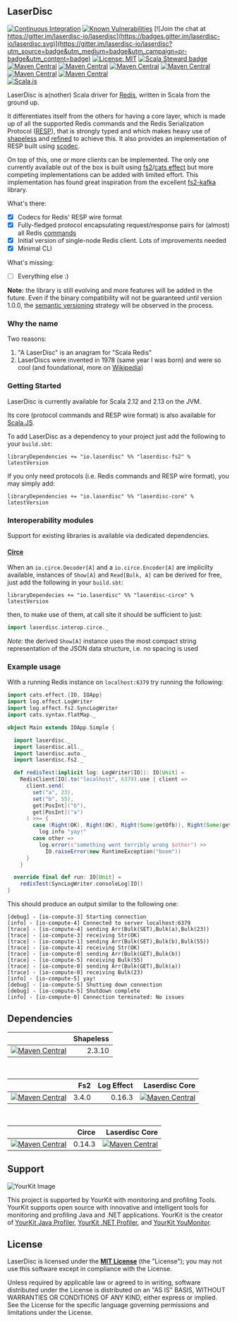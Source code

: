 ## LaserDisc

[![Continuous Integration](https://github.com/laserdisc-io/laserdisc/actions/workflows/ci.yml/badge.svg)](https://github.com/laserdisc-io/laserdisc/actions/workflows/ci.yml)
[![Known Vulnerabilities](https://snyk.io/test/github/laserdisc-io/laserdisc/badge.svg?targetFile=build.sbt)](https://snyk.io/test/github/laserdisc-io/laserdisc?targetFile=build.sbt)
[![Join the chat at https://gitter.im/laserdisc-io/laserdisc](https://badges.gitter.im/laserdisc-io/laserdisc.svg)](https://gitter.im/laserdisc-io/laserdisc?utm_source=badge&utm_medium=badge&utm_campaign=pr-badge&utm_content=badge)
[![License: MIT](https://img.shields.io/badge/License-MIT-yellow.svg)](https://opensource.org/licenses/MIT)
[![Scala Steward badge](https://img.shields.io/badge/Scala_Steward-helping-blue.svg?style=flat&logo=data:image/png;base64,iVBORw0KGgoAAAANSUhEUgAAAA4AAAAQCAMAAAARSr4IAAAAVFBMVEUAAACHjojlOy5NWlrKzcYRKjGFjIbp293YycuLa3pYY2LSqql4f3pCUFTgSjNodYRmcXUsPD/NTTbjRS+2jomhgnzNc223cGvZS0HaSD0XLjbaSjElhIr+AAAAAXRSTlMAQObYZgAAAHlJREFUCNdNyosOwyAIhWHAQS1Vt7a77/3fcxxdmv0xwmckutAR1nkm4ggbyEcg/wWmlGLDAA3oL50xi6fk5ffZ3E2E3QfZDCcCN2YtbEWZt+Drc6u6rlqv7Uk0LdKqqr5rk2UCRXOk0vmQKGfc94nOJyQjouF9H/wCc9gECEYfONoAAAAASUVORK5CYII=)](https://scala-steward.org)
<br>
[![Maven Central](https://img.shields.io/maven-central/v/io.laserdisc/laserdisc-core_2.13.svg?label=laserdisc-core&colorB=orange)](https://index.scala-lang.org/laserdisc-io/laserdisc/laserdisc-core)
[![Maven Central](https://img.shields.io/maven-central/v/io.laserdisc/laserdisc-core_2.13.svg?label=laserdisc-core%20docs&colorB=orange)](https://javadoc.io/doc/io.laserdisc/laserdisc-core_2.13)
[![Maven Central](https://img.shields.io/maven-central/v/io.laserdisc/laserdisc-fs2_2.13.svg?label=laserdisc-fs2&colorB=blue)](https://index.scala-lang.org/laserdisc-io/laserdisc/laserdisc-fs2)
[![Maven Central](https://img.shields.io/maven-central/v/io.laserdisc/laserdisc-fs2_2.13.svg?label=laserdisc-fs2%20docs&colorB=blue)](https://javadoc.io/doc/io.laserdisc/laserdisc-fs2_2.13)
[![Maven Central](https://img.shields.io/maven-central/v/io.laserdisc/laserdisc-circe_2.13.svg?label=laserdisc-circe&colorB=darkgreen)](https://index.scala-lang.org/laserdisc-io/laserdisc/laserdisc-circe)
[![Maven Central](https://img.shields.io/maven-central/v/io.laserdisc/laserdisc-circe_2.13.svg?label=laserdisc-circe%20docs&colorB=darkgreen)](https://javadoc.io/doc/io.laserdisc/laserdisc-circe_2.13)
<br>
[![Scala.js](http://scala-js.org/assets/badges/scalajs-0.6.17.svg)](http://scala-js.org)

LaserDisc is a(nother) Scala driver for [Redis](https://redis.io/), written in Scala from the ground up.

It differentiates itself from the others for having a core layer, which is made up of all the supported Redis commands
and the Redis Serialization Protocol ([RESP](https://redis.io/topics/protocol)), that is strongly typed and which makes
heavy use of [shapeless](https://github.com/milessabin/shapeless) and [refined](https://github.com/fthomas/refined) to
achieve this. It also provides an implementation of RESP built using [scodec](http://scodec.org/).

On top of this, one or more clients can be implemented. The only one currently available out of the box is built using
[fs2](https://functional-streams-for-scala.github.io/fs2/)/[cats effect](https://typelevel.org/cats-effect/) but
more competing implementations can be added with limited effort. This implementation has found great inspiration from
the excellent [fs2-kafka](https://github.com/Spinoco/fs2-kafka/) library.

What's there:
- [x] Codecs for Redis' RESP wire format
- [x] Fully-fledged protocol encapsulating request/response pairs for (almost) all Redis [commands](https://redis.io/commands)
- [x] Initial version of single-node Redis client. Lots of improvements needed
- [x] Minimal CLI

What's missing:
- [ ] Everything else :)

**Note:** the library is still evolving and more features will be added in the future. Even if the binary compatibility will not be guaranteed until version 1.0.0, the [semantic versioning](https://semver.org/) strategy will be observed in the process.

### Why the name

Two reasons:
1. "A LaserDisc" is an anagram for "Scala Redis"
2. LaserDiscs were invented in 1978 (same year I was born) and were so cool (and foundational, more on [Wikipedia](https://en.wikipedia.org/wiki/LaserDisc))

### Getting Started

LaserDisc is currently available for Scala 2.12 and 2.13 on the JVM.

Its core (protocol commands and RESP wire format) is also available for [Scala.JS](http://www.scala-js.org/).

To add LaserDisc as a dependency to your project just add the following to your `build.sbt`:
```
libraryDependencies += "io.laserdisc" %% "laserdisc-fs2" % latestVersion
```

If you only need protocols (i.e. Redis commands and RESP wire format), you may simply add:
```
libraryDependencies += "io.laserdisc" %% "laserdisc-core" % latestVersion
```

### Interoperability modules

Support for existing libraries is available via dedicated dependencies.

#### [Circe](https://circe.github.io/circe/)

When an `io.circe.Decoder[A]` and a `io.circe.Encoder[A]` are implicilty available,
instances of `Show[A]` and `Read[Bulk, A]` can be derived for free,
just add the following in your `build.sbt`:

```
libraryDependecies += "io.laserdisc" %% "laserdisc-circe" % latestVersion 
```

then, to make use of them, at call site it should be sufficient to just:

```scala
import laserdisc.interop.circe._
```

*Note*: the derived `Show[A]` instance uses the most compact string representation
of the JSON data structure, i.e. no spacing is used

### Example usage
With a running Redis instance on `localhost:6379` try running the following:
```scala
import cats.effect.{IO, IOApp}
import log.effect.LogWriter
import log.effect.fs2.SyncLogWriter
import cats.syntax.flatMap._

object Main extends IOApp.Simple {

  import laserdisc._
  import laserdisc.all._
  import laserdisc.auto._
  import laserdisc.fs2._

  def redisTest(implicit log: LogWriter[IO]): IO[Unit] =
    RedisClient[IO].to("localhost", 6379).use { client =>
      client.send(
        set("a", 23),
        set("b", 55),
        get[PosInt]("b"),
        get[PosInt]("a")
      ) >>= {
        case (Right(OK), Right(OK), Right(Some(getOfb)), Right(Some(getOfa))) if getOfb.value == 55 && getOfa.value == 23 =>
          log info "yay!"
        case other =>
          log.error(s"something went terribly wrong $other") >>
            IO.raiseError(new RuntimeException("boom"))
      }
    }

  override final def run: IO[Unit] =
    redisTest(SyncLogWriter.consoleLog[IO])
}
```

This should produce an output similar to the following one:
```
[debug] - [io-compute-3] Starting connection
[info] - [io-compute-4] Connected to server localhost:6379
[trace] - [io-compute-4] sending Arr(Bulk(SET),Bulk(a),Bulk(23))
[trace] - [io-compute-3] receiving Str(OK)
[trace] - [io-compute-1] sending Arr(Bulk(SET),Bulk(b),Bulk(55))
[trace] - [io-compute-4] receiving Str(OK)
[trace] - [io-compute-0] sending Arr(Bulk(GET),Bulk(b))
[trace] - [io-compute-5] receiving Bulk(55)
[trace] - [io-compute-0] sending Arr(Bulk(GET),Bulk(a))
[trace] - [io-compute-0] receiving Bulk(23)
[info] - [io-compute-5] yay!
[debug] - [io-compute-5] Shutting down connection
[debug] - [io-compute-5] Shutdown complete
[info] - [io-compute-0] Connection terminated: No issues
```

## Dependencies

|      | Shapeless |
| ----:| ---------:|
| [![Maven Central](https://img.shields.io/maven-central/v/io.laserdisc/laserdisc-core_2.13.svg?label=laserdisc%20core&colorB=orange)](https://index.scala-lang.org/laserdisc-io/laserdisc/laserdisc-core) | 2.3.10 |

<br>

|      | Fs2 | Log Effect | Laserdisc Core |
| ----:| ---:| ----------:| --------------:|
| [![Maven Central](https://img.shields.io/maven-central/v/io.laserdisc/laserdisc-fs2_2.13.svg?label=laserdisc%20fs2&colorB=blue)](https://index.scala-lang.org/laserdisc-io/laserdisc/laserdisc-fs2) | 3.4.0 | 0.16.3 | [![Maven Central](https://img.shields.io/maven-central/v/io.laserdisc/laserdisc-core_2.13.svg?label=%20&colorB=orange)](https://index.scala-lang.org/laserdisc-io/laserdisc/laserdisc-core) |

<br>

|      | Circe | Laserdisc Core |
| ----:| -----:| --------------:|
| [![Maven Central](https://img.shields.io/maven-central/v/io.laserdisc/laserdisc-circe_2.13.svg?label=laserdisc%20circe&colorB=darkgreen)](https://index.scala-lang.org/laserdisc-io/laserdisc/laserdisc-circe) | 0.14.3 | [![Maven Central](https://img.shields.io/maven-central/v/io.laserdisc/laserdisc-core_2.13.svg?label=%20&colorB=orange)](https://index.scala-lang.org/laserdisc-io/laserdisc/laserdisc-core) |

## Support

![YourKit Image](https://www.yourkit.com/images/yklogo.png "YourKit")

This project is supported by YourKit with monitoring and profiling Tools. YourKit supports open source with innovative and intelligent tools for monitoring and profiling Java and .NET applications. YourKit is the creator of [YourKit Java Profiler](https://www.yourkit.com/java/profiler/), [YourKit .NET Profiler](https://www.yourkit.com/.net/profiler/), and [YourKit YouMonitor](https://www.yourkit.com/youmonitor/).

## License

LaserDisc is licensed under the **[MIT License](LICENSE)** (the "License"); you may not use this software except in
compliance with the License.

Unless required by applicable law or agreed to in writing, software distributed under the License is distributed on an
"AS IS" BASIS, WITHOUT WARRANTIES OR CONDITIONS OF ANY KIND, either express or implied.
See the License for the specific language governing permissions and limitations under the License.
